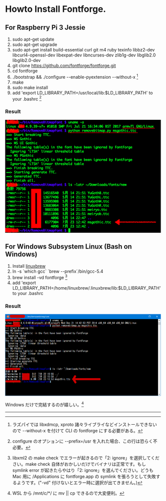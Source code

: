 # Howto Install Fontforge.

## For Raspberry Pi 3 Jessie

1. sudo apt-get update
1. sudo apt-get upgrade
1. sudo apt-get install build-essential curl git m4 ruby texinfo libbz2-dev libcurl4-openssl-dev libexpat-dev libncurses-dev zlib1g-dev libglib2.0 libglib2.0-dev
1. git clone https://github.com/fontforge/fontforge.git
1. cd fontforge
1. ./bootstrap && ./configure --enable-pyextension --without-x [^1]
1. make
1. sudo make install
1. add 'export LD\_LIBRARY\_PATH=/usr/local/lib:$LD\_LIBRARY\_PATH' to your .bashrc [^2]

### Result

![Screenshot](./images/rpi3ff-ss.png)

## For Windows Subsystem Linux (Bash on Windows)

1. Install [linuxbrew](http://linuxbrew.sh)
1. ln -s \`which gcc\` \`brew --prefix\`/bin/gcc-5.4
1. brew install -vd fontforge [^3]
1. add 'export LD\_LIBRARY\_PATH=/home/linuxbrew/.linuxbrew/lib:$LD\_LIBRARY\_PATH' to your .bashrc

### Result

![Screenshot](./images/wslff-ss.png)

Windows だけで完結するのが嬉しい。[^4]

-----

[^1]: ラズパイでは libxdmcp, xproto 諸々ライブライなどインストールできないので --without-x を付けて CLI の fontforge にする必要がある。

[^2]: configure のオプションに --prefix=/usr を入れた場合、この行は恐らく不必要。

[^3]: libxml2 の make check でエラーが起きるので「2: ignore」を選択してください。make check 自体がおかしいだけでバイナリは正常です。もし symlink error が起きたらやはり「2: ignore」を選んでください。どうも Mac 用に /Applications に fontforge.app の symlink を張ろうとして失敗するようです。("-vd" 付けないとエラー時に選択が出てきません。)

[^4]: WSL から /mnt/c/*/ に mv || cp できるので大変便利。
